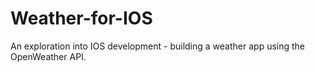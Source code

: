 # Weather-for-IOS
An exploration into IOS development - building a weather app using the OpenWeather API.
